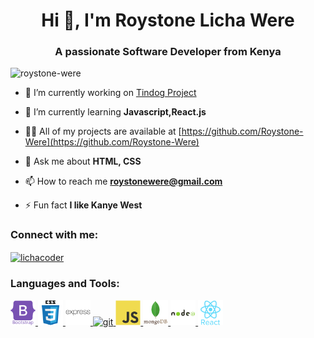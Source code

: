 <h1 align="center">Hi 👋, I'm Roystone Licha Were</h1>
<h3 align="center">A passionate Software Developer from Kenya</h3>

<p align="left"> <img src="https://komarev.com/ghpvc/?username=roystone-were&label=Profile%20views&color=0e75b6&style=flat" alt="roystone-were" /> </p>

- 🔭 I’m currently working on [Tindog Project](https://github.com/Roystone-Were/withoutJsTindog.git)

- 🌱 I’m currently learning **Javascript,React.js**

- 👨‍💻 All of my projects are available at [https://github.com/Roystone-Were](https://github.com/Roystone-Were)

- 💬 Ask me about **HTML, CSS**

- 📫 How to reach me **roystonewere@gmail.com**

- ⚡ Fun fact **I like Kanye West**

<h3 align="left">Connect with me:</h3>
<p align="left">
<a href="https://twitter.com/lichacoder" target="blank"><img align="center" src="https://raw.githubusercontent.com/rahuldkjain/github-profile-readme-generator/master/src/images/icons/Social/twitter.svg" alt="lichacoder" height="30" width="40" /></a>
</p>

<h3 align="left">Languages and Tools:</h3>
<p align="left"> <a href="https://getbootstrap.com" target="_blank" rel="noreferrer"> <img src="https://raw.githubusercontent.com/devicons/devicon/master/icons/bootstrap/bootstrap-plain-wordmark.svg" alt="bootstrap" width="40" height="40"/> </a> <a href="https://www.w3schools.com/css/" target="_blank" rel="noreferrer"> <img src="https://raw.githubusercontent.com/devicons/devicon/master/icons/css3/css3-original-wordmark.svg" alt="css3" width="40" height="40"/> </a> <a href="https://expressjs.com" target="_blank" rel="noreferrer"> <img src="https://raw.githubusercontent.com/devicons/devicon/master/icons/express/express-original-wordmark.svg" alt="express" width="40" height="40"/> </a> <a href="https://git-scm.com/" target="_blank" rel="noreferrer"> <img src="https://www.vectorlogo.zone/logos/git-scm/git-scm-icon.svg" alt="git" width="40" height="40"/> </a> <a href="https://developer.mozilla.org/en-US/docs/Web/JavaScript" target="_blank" rel="noreferrer"> <img src="https://raw.githubusercontent.com/devicons/devicon/master/icons/javascript/javascript-original.svg" alt="javascript" width="40" height="40"/> </a> <a href="https://www.mongodb.com/" target="_blank" rel="noreferrer"> <img src="https://raw.githubusercontent.com/devicons/devicon/master/icons/mongodb/mongodb-original-wordmark.svg" alt="mongodb" width="40" height="40"/> </a> <a href="https://nodejs.org" target="_blank" rel="noreferrer"> <img src="https://raw.githubusercontent.com/devicons/devicon/master/icons/nodejs/nodejs-original-wordmark.svg" alt="nodejs" width="40" height="40"/> </a> <a href="https://reactjs.org/" target="_blank" rel="noreferrer"> <img src="https://raw.githubusercontent.com/devicons/devicon/master/icons/react/react-original-wordmark.svg" alt="react" width="40" height="40"/> </a> </p>
